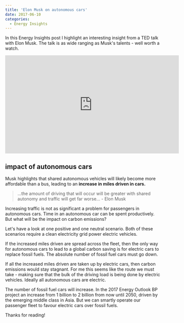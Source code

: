 ```yaml
---
title: 'Elon Musk on autonomous cars'
date: 2017-06-10
categories:
  - Energy Insights
---
```


In this Energy Insights post I highlight an interesting insight from a TED talk with Elon Musk. The talk is as wide ranging as Musk's talents - well worth a watch.

<iframe width="560" height="315" src="https://www.youtube.com/embed/zIwLWfaAg-8?rel=0" frameborder="0" allow="autoplay; encrypted-media" allowfullscreen></iframe>

## impact of autonomous cars

Musk highlights that shared autonomous vehicles will likely become more affordable than a bus, leading to an **increase in miles driven in cars.**

> ...the amount of driving that will occur will be greater with shared autonomy and traffic will get far worse... - Elon Musk

Increasing traffic is not as significant a problem for passengers in autonomous cars. Time in an autonomous car can be spent productively. But what will be the impact on carbon emissions?

Let's have a look at one positive and one neutral scenario. Both of these scenarios require a clean electricity grid power electric vehicles.

If the increased miles driven are spread across the fleet, then the only way for autonomous cars to lead to a global carbon saving is for electric cars to replace fossil fuels. The absolute number of fossil fuel cars must go down.

If all the increased miles driven are taken up by electric cars, then carbon emissions would stay stagnant. For me this seems like the route we must take - making sure that the bulk of the driving load is being done by electric vehicles. Ideally all autonomous cars are electric.

The number of fossil fuel cars will increase. In the 2017 Energy Outlook BP project an increase from 1 billion to 2 billion from now until 2050, driven by the emerging middle class in Asia. But we can smartly operate our passenger fleet to favour electric cars over fossil fuels. 

Thanks for reading!
